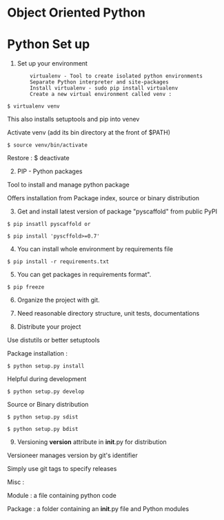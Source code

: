 # Object Oriented Python

# Python Set up

1) Set up your environment 

           virtualenv - Tool to create isolated python environments 
           Separate Python interpreter and site-packages 
           Install virtualenv - sudo pip install virtualenv 
           Create a new virtual environment called venv :  

```
$ virtualenv venv 
```
This also installs setuptools and pip into venev 

Activate venv (add its bin directory at the front of $PATH) 

```
$ source venv/bin/activate 
```
                    
Restore : $ deactivate 

2) PIP -  Python packages 

Tool to install and manage python package 

Offers installation from Package index, source or binary distribution 

3) Get and install latest version of package "pyscaffold" from public PyPI 

```
$ pip insatll pyscaffold or 

$ pip install 'pyscffold>=0.7' 
```

4) You can install whole environment by requirements file 
```
$ pip install -r requirements.txt 
```

5) You can get packages in requirements format". 
```
$ pip freeze 
```

6) Organize the project with git. 

7) Need reasonable directory structure, unit tests, documentations 

8) Distribute your project 

Use distutils or better setuptools 

Package installation :  
```
$ python setup.py install 
```

Helpful during development 
```
$ python setup.py develop 
```
Source or Binary distribution 
```
$ python setup.py sdist 

$ python setup.py bdist 
```
9) Versioning __version__ attribute in __init__.py for distribution 

Versioneer manages version by git's identifier 

Simply use git tags to specify releases 


 

 

Misc : 

Module : a file containing python code 

Package : a folder containing an __init__.py file and Python modules 

 
